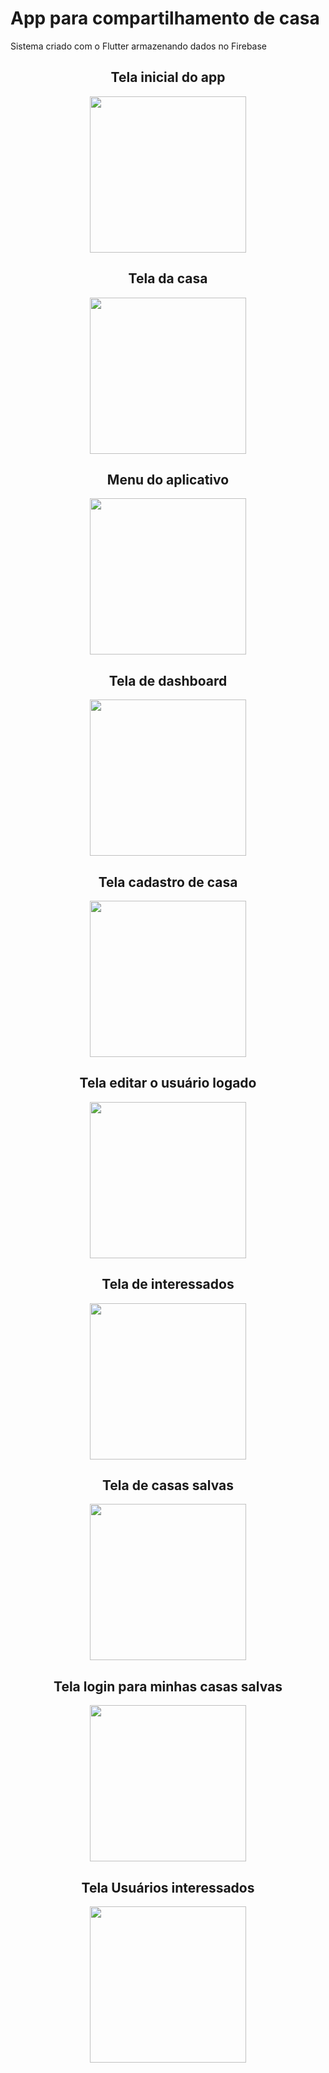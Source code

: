 <h1 >App para compartilhamento de casa</h1>

<p >Sistema criado com o Flutter armazenando dados no Firebase</p>

<h2 align="center">Tela inicial do app</h2>
<p align="center">
  <img src="/tela-app/home.png" width="250" />
</p>

<h2 align="center">Tela da casa</h2>
<p align="center">
  <img src="/tela-app/tela-casa.png" width="250"/>
</p>

<h2 align="center">Menu do aplicativo</h2>
<p align="center">
  <img src="/tela-app/menu.png" width="250"/>
</p>

<h2 align="center">Tela de dashboard</h2>
<p align="center">
  <img src="/tela-app/dashboard.png" width="250"/>
</p>

<h2 align="center">Tela cadastro de casa</h2>
<p align="center">
  <a href="/tela-app/casa-cadastro.png">
    <img src="/tela-app/casa-cadastro.png" width="250" />
  </a>
</p>

<h2 align="center">Tela editar o usuário logado</h2>
<p align="center">
  <img src="/tela-app/editar-usuario.png" width="250"/>
</p>

<h2 align="center">Tela de interessados</h2>
<p align="center">
  <img src="/tela-app/interessados.png" width="250"/>
</p>

<h2 align="center">Tela de casas salvas</h2>
<p align="center">
  <img src="/tela-app/salvos.png" width="250"/>
</p>

<h2 align="center">Tela login para minhas casas salvas</h2>
<p align="center">
  <img src="/tela-app/login-salvos.png" width="250"/>
</p>

<h2 align="center">Tela Usuários interessados</h2>
<p align="center">
  <img src="/tela-app/usuarios-interessados.png" width="250"/>
</p>
